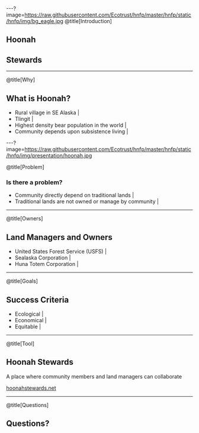 ---?image=https://raw.githubusercontent.com/Ecotrust/hnfp/master/hnfp/static/hnfp/img/bg_eagle.jpg
@title[Introduction]

## Hoonah
## Stewards

---

@title[Why]

## What is Hoonah?

- Rural village in SE Alaska                    |
- Tlingit                                       |
- Highest density bear population in the world  |
- Community depends upon subsistence living     |

---?image=https://raw.githubusercontent.com/Ecotrust/hnfp/master/hnfp/static/hnfp/img/presentation/hoonah.jpg

@title[Problem]  

### Is there a problem?

- Community directly depend on traditional lands            |
- Traditional lands are not owned or manage by community    |

---

@title[Owners]

## Land Managers and Owners

- United States Forest Service (USFS)   |
- Sealaska Corporation                  |
- Huna Totem Corporation                |

---

@title[Goals]

## Success Criteria

- Ecological    |
- Economical    |
- Equitable     |

---

@title[Tool]

## Hoonah Stewards

A place where community members and land managers can collaborate

[hoonahstewards.net](https://www.hoonahstewards.net)

---

@title[Questions]

## Questions?
